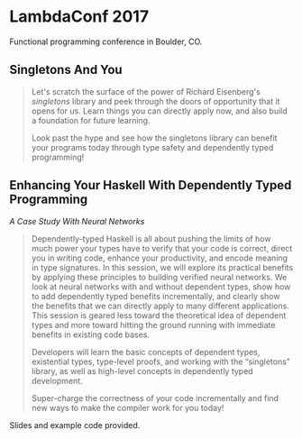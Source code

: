 LambdaConf 2017
===============

Functional programming conference in Boulder, CO.

Singletons And You
------------------

> Let's scratch the surface of the power of Richard Eisenberg's *singletons*
> library and peek through the doors of opportunity that it opens for us. Learn
> things you can directly apply now, and also build a foundation for future
> learning.
>
> Look past the hype and see how the singletons library can benefit your
> programs today through type safety and dependently typed programming!

Enhancing Your Haskell With Dependently Typed Programming
---------------------------------------------------------

*A Case Study With Neural Networks*

> Dependently-typed Haskell is all about pushing the limits of how much power
> your types have to verify that your code is correct, direct you in writing
> code, enhance your productivity, and encode meaning in type signatures. In
> this session, we will explore its practical benefits by applying these
> principles to building verified neural networks. We look at neural networks
> with and without dependent types, show how to add dependently typed benefits
> incrementally, and clearly show the benefits that we can directly apply to
> many different applications. This session is geared less toward the
> theoretical idea of dependent types and more toward hitting the ground
> running with immediate benefits in existing code bases.
>
> Developers will learn the basic concepts of dependent types, existential
> types, type-level proofs, and working with the “singletons” library, as well
> as high-level concepts in dependently typed development.
>
> Super-charge the correctness of your code incrementally and find new ways to
> make the compiler work for you today!

Slides and example code provided.
